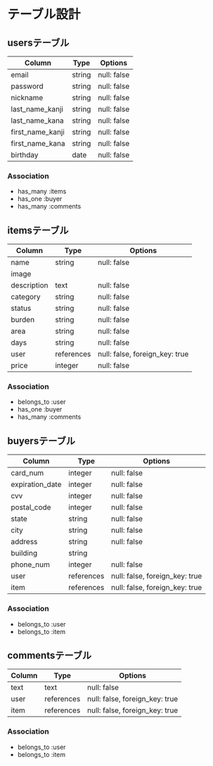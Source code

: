 # テーブル設計

## usersテーブル

| Column           | Type   | Options     |
| ---------------- | ------ | ----------- |
| email            | string | null: false |
| password         | string | null: false |
| nickname         | string | null: false |
| last_name_kanji  | string | null: false |
| last_name_kana   | string | null: false |
| first_name_kanji | string | null: false |
| first_name_kana  | string | null: false |
| birthday         | date   | null: false |

### Association

- has_many :items
- has_one :buyer
- has_many :comments

## itemsテーブル

| Column      | Type       | Options                        |
| ----------- | ---------- | ------------------------------ |
| name        | string     | null: false                    |
| image       |            |                                |
| description | text       | null: false                    |
| category    | string     | null: false                    |
| status      | string     | null: false                    |
| burden      | string     | null: false                    |
| area        | string     | null: false                    |
| days        | string     | null: false                    |
| user        | references | null: false, foreign_key: true |
| price       | integer    | null: false                    |

### Association

- belongs_to :user
- has_one :buyer
- has_many :comments

## buyersテーブル

| Column          | Type       | Options                        |
| --------------- | ---------- | ------------------------------ |
| card_num        | integer    | null: false                    |
| expiration_date | integer    | null: false                    |
| cvv             | integer    | null: false                    |
| postal_code     | integer    | null: false                    |
| state           | string     | null: false                    |
| city            | string     | null: false                    |
| address         | string     | null: false                    |
| building        | string     |                                |
| phone_num       | integer    | null: false                    |
| user            | references | null: false, foreign_key: true |
| item            | references | null: false, foreign_key: true |

### Association

- belongs_to :user
- belongs_to :item

## commentsテーブル

| Column | Type       | Options                        |
| ------ | ---------- | ------------------------------ |
| text   | text       | null: false                    |
| user   | references | null: false, foreign_key: true |
| item   | references | null: false, foreign_key: true |

### Association

- belongs_to :user
- belongs_to :item